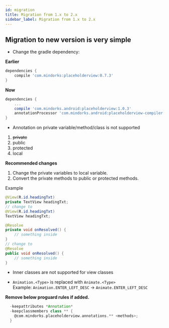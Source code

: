 ```yaml
---
id: migration
title: Migration from 1.x to 2.x
sidebar_label: Migration from 1.x to 2.x
---
```


## Migration to new version is very simple

* Change the gradle dependency:

**Earlier**
```groovy
dependencies {
    compile 'com.mindorks:placeholderview:0.7.3'
}
```

**Now**
```groovy
dependencies {
    ...
    compile 'com.mindorks.android:placeholderview:1.0.3'
    annotationProcessor 'com.mindorks.android:placeholderview-compiler:1.0.3'
}
```

* Annotation on private variable/method/class is not supported

1. ~~private~~
2. public
3. protected
4. local

**Recommended changes**
1. Change the private variables to local variable.
2. Convert the private methods to public or protected methods.

Example
```java
@View(R.id.headingTxt)
private TextView headingTxt;
// change to
@View(R.id.headingTxt)
TextView headingTxt;
```

```java
@Resolve
private void onResolved() {
    // something inside
}
// change to
@Resolve
public void onResolved() {
    // something inside
}
```
* Inner classes are not supported for view classes

* `Animation.<Type>` is replaced with `Animate.<Type>`<br/>
Example: `Animation.ENTER_LEFT_DESC` -> `Animate.ENTER_LEFT_DESC`

**Remove below proguard rules if added.**
```groovy
  -keepattributes *Annotation*
  -keepclassmembers class ** {
    @com.mindorks.placeholderview.annotations.** <methods>;
  }
```